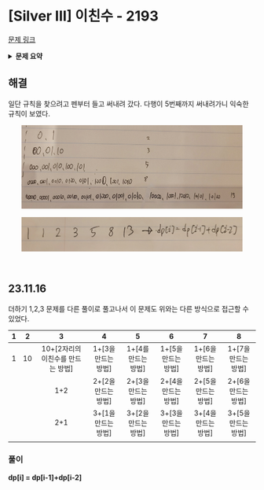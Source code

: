 # [Silver III] 이친수 - 2193 

[문제 링크](https://www.acmicpc.net/problem/2193) 

<details>

<summary><b>문제 요약</b></summary>

### 성능 요약

메모리: 31120 KB, 시간: 44 ms

### 분류

다이나믹 프로그래밍

### 제출 일자

2023년 11월 9일 13:26:15

### 문제 설명

<p>0과 1로만 이루어진 수를 이진수라 한다. 이러한 이진수 중 특별한 성질을 갖는 것들이 있는데, 이들을 이친수(pinary number)라 한다. 이친수는 다음의 성질을 만족한다.</p>

<ol>
	<li>이친수는 0으로 시작하지 않는다.</li>
	<li>이친수에서는 1이 두 번 연속으로 나타나지 않는다. 즉, 11을 부분 문자열로 갖지 않는다.</li>
</ol>

<p>예를 들면 1, 10, 100, 101, 1000, 1001 등이 이친수가 된다. 하지만 0010101이나 101101은 각각 1, 2번 규칙에 위배되므로 이친수가 아니다.</p>

<p>N(1 ≤ N ≤ 90)이 주어졌을 때, N자리 이친수의 개수를 구하는 프로그램을 작성하시오.</p>

### 입력 

 <p>첫째 줄에 N이 주어진다.</p>

### 출력 

 <p>첫째 줄에 N자리 이친수의 개수를 출력한다.</p>

</details>

## 해결

<p>일단 규칙을 찾으려고 펜부터 들고 써내려 갔다. 다행이 5번째까지 써내려가니 익숙한 규칙이 보였다.</p>

<p style="text-align: center;"><img alt="" src="./2193_1.jpeg" style="height:170px; width:450px"></p>

<p style="text-align: center;"><img alt="" src="./2193_2.jpeg" style="height:70px; width:450px"></p>

<br>

## 23.11.16

더하기 1,2,3 문제를 다른 풀이로 풀고나서 이 문제도 위와는 다른 방식으로 접근할 수 있었다.

|1|2|3|4|5|6|7|8|
|:---:|:---:|:---:|:---:|:---:|:---:|:---:|:---:|
|1|10|10+[2자리의 이친수를 만드는 방법]|1+[3을 만드는 방법]|1+[4를 만드는 방법]|1+[5을 만드는 방법]|1+[6을 만드는 방법]|1+[7을 만드는 방법]|
|||1+2|2+[2을 만드는 방법]|2+[3을 만드는 방법]|2+[4을 만드는 방법]|2+[5을 만드는 방법]|2+[6을 만드는 방법]|
|||2+1|3+[1을 만드는 방법]|3+[2을 만드는 방법]|3+[3을 만드는 방법]|3+[4을 만드는 방법]|3+[5을 만드는 방법]|
|||||||||

### 풀이

<p><b>dp[i] = dp[i-1]+dp[i-2]<b></p>